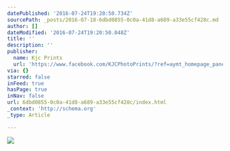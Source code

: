 ```yaml
---
datePublished: '2016-07-24T19:20:50.734Z'
sourcePath: _posts/2016-07-18-6dbd0855-0c0a-41d8-a689-a33e55cf428c.md
author: []
dateModified: '2016-07-24T19:20:50.048Z'
title: ''
description: ''
publisher:
  name: Kjc Prints
  url: 'https://www.facebook.com/KJCPhotoPrints/?ref=aymt_homepage_panel'
via: {}
starred: false
inFeed: true
hasPage: true
inNav: false
url: 6dbd0855-0c0a-41d8-a689-a33e55cf428c/index.html
_context: 'http://schema.org'
_type: Article

---
```

![](https://imgflo.herokuapp.com/graph/vahj1ThiexotieMo/7cf5d69d1ecca276b3aeb029e72fbeb8/croprotate.jpg?cropheight=1840&cropwidth=2900&degrees=0&input=https%3A%2F%2Fthe-grid-user-content.s3-us-west-2.amazonaws.com%2F56a428f8-a2b2-4f0d-8538-1d911321236b.jpg&x=0&y=0)